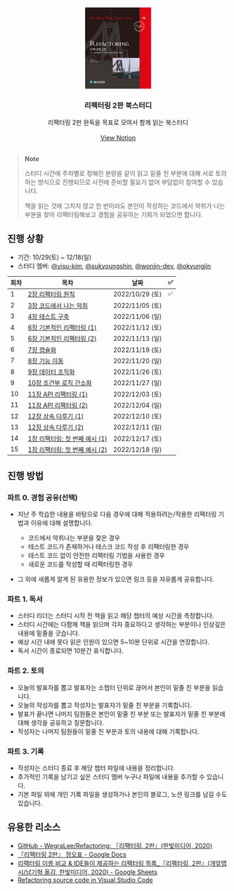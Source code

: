 <br />
<p align="center">
  
  <img src="images/cover.jpg" alt="리팩터링 2판 책 표지" width=150 />

  <h3 align="center">리팩터링 2판 북스터디</h3>
  
  <p align="center">
    리팩터링 2판 완독을 목표로 모여서 함께 읽는 북스터디
    <br />
    <br />
    <a href="https://www.notion.so/yisu-kim/Refactoring-2-E-e75c3057d83b40098436abc2f1babb91">View Notion</a>
    <br />
    <br />
  </p>
</p>

> **Note**
>
> 스터디 시간에 주차별로 정해진 분량을 같이 읽고 밑줄 친 부분에 대해 서로 토의하는 방식으로 진행되므로 사전에 준비할 필요가 없어 부담없이 참여할 수 있습니다.
>
> 책을 읽는 것에 그치지 않고 한 번이라도 본인이 작성하는 코드에서 악취가 나는 부분을 찾아 리팩터링해보고 경험을 공유하는 기회가 되었으면 합니다.

## 진행 상황

- 기간: 10/29(토) ~ 12/18(일)
- 스터디 멤버: [@yisu-kim](https://github.com/yisu-kim), [@sukyoungshin](https://github.com/sukyoungshin), [@wonjin-dev](https://github.com/wonjin-dev),
[@okyungjin](https://github.com/okyungjin)

| 회차 | 목차                                                                 | 날짜            | ✅  |
| ---- | -------------------------------------------------------------------- | --------------- | --- |
| 1    | [2장 리팩터링 원칙](ch2/리팩터링_원칙.md)                            | 2022/10/29 (토) | ✅  |
| 2    | [3장 코드에서 나는 악취](ch3/코드에서_나는_악취.md)                  | 2022/11/05 (토) |     |
| 3    | [4장 테스트 구축](ch4/테스트_구축.md)                                | 2022/11/06 (일) |     |
| 4    | [6장 기본적인 리팩터링 (1)](<ch6/기본적인_리팩터링_(1).md>)          | 2022/11/12 (토) |     |
| 5    | [6장 기본적인 리팩터링 (2)](<ch6/기본적인_리팩터링_(2).md>)          | 2022/11/13 (일) |     |
| 6    | [7장 캡슐화](ch7/캡슐화.md)                                          | 2022/11/19 (토) |     |
| 7    | [8장 기능 이동](ch8/기능_이동.md)                                    | 2022/11/20 (일) |     |
| 8    | [9장 데이터 조직화](ch9/데이터_조직화.md)                            | 2022/11/26 (토) |     |
| 9    | [10장 조건부 로직 간소화](ch10/조건부_로직_간소화.md)                | 2022/11/27 (일) |     |
| 10   | [11장 API 리팩터링 (1)](<ch11/API_리팩터링_(1).md>)                  | 2022/12/03 (토) |     |
| 11   | [11장 API 리팩터링 (2)](<ch11/API_리팩터링_(2).md>)                  | 2022/12/04 (일) |     |
| 12   | [12장 상속 다루기 (1)](<ch12/상속_다루기_(1).md>)                    | 2022/12/10 (토) |     |
| 13   | [12장 상속 다루기 (2)](<ch12/상속_다루기_(2).md>)                    | 2022/12/11 (일) |     |
| 14   | [1장 리팩터링: 첫 번째 예시 (1)](<ch1/리팩터링_첫_번째_예시_(1).md>) | 2022/12/17 (토) |     |
| 15   | [1장 리팩터링: 첫 번째 예시 (2)](<ch1/리팩터링_첫_번째_예시_(2).md>) | 2022/12/18 (일) |     |

## 진행 방법

### 파트 0. 경험 공유(선택)

- 지난 주 학습한 내용을 바탕으로 다음 경우에 대해 적용하려는/적용한 리팩터링 기법과 이유에 대해 설명합니다.

  - 코드에서 악취나는 부분을 찾은 경우
  - 테스트 코드가 존재하거나 테스크 코드 작성 후 리팩터링한 경우
  - 테스트 코드 없이 안전한 리팩터링 기법을 사용한 경우
  - 새로운 코드를 작성할 때 리팩터링한 경우

- 그 외에 새롭게 알게 된 유용한 정보가 있으면 링크 등을 자유롭게 공유합니다.

### 파트 1. 독서

- 스터디 리더는 스터디 시작 전 책을 읽고 해당 챕터의 예상 시간을 측정합니다.
- 스터디 시간에는 다함께 책을 읽으며 각자 중요하다고 생각하는 부분이나 인상깊은 내용에 밑줄을 긋습니다.
- 예상 시간 내에 못다 읽은 인원이 있으면 5~10분 단위로 시간을 연장합니다.
- 독서 시간이 종료되면 10분간 휴식합니다.

### 파트 2. 토의

- 오늘의 발표자를 뽑고 발표자는 소챕터 단위로 끊어서 본인이 밑줄 친 부분을 읽습니다.
- 오늘의 작성자를 뽑고 작성자는 발표자가 밑줄 친 부분을 기록합니다.
- 발표가 끝나면 나머지 팀원들은 본인이 밑줄 친 부분 또는 발표자가 밑줄 친 부분에 대해 생각을 공유하고 질문합니다.
- 작성자는 나머지 팀원들이 밑줄 친 부분과 토의 내용에 대해 기록합니다.

### 파트 3. 기록

- 작성자는 스터디 종료 후 해당 챕터 파일에 내용을 정리합니다.
- 추가적인 기록을 남기고 싶은 스터디 멤버 누구나 파일에 내용을 추가할 수 있습니다.
- 기본 파일 외에 개인 기록 파일을 생성하거나 본인의 블로그, 노션 링크를 남길 수도 있습니다.

## 유용한 리소스

- [GitHub - WegraLee/Refactoring: 『리팩터링, 2판』(한빛미디어, 2020)](https://github.com/WegraLee/Refactoring)
- [『리팩터링 2판』 정오표 - Google Docs](https://docs.google.com/document/d/1IP04YcBgwOfBexV1CPK3gLCr2gmQdPTas2pHcqPuCz4/edit)
- [리팩터링 이름 비교 & IDE들이 제공하는 리팩터링 목록\_『리팩터링, 2판』(개앞맵시/남기혁 옮김, 한빛미디어, 2020) - Google Sheets](https://docs.google.com/spreadsheets/d/1nFx-PjZ9Qs3QBZFzaMo6MSUSrWjSsO-iz5kpBtlVRPQ/edit#gid=866204681)
- [Refactoring source code in Visual Studio Code](https://code.visualstudio.com/docs/editor/refactoring)
